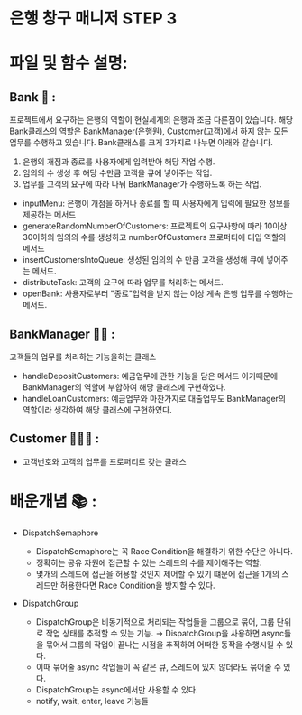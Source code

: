 # 은행 창구 매니저 STEP 3

# 파일 및 함수 설명:

## Bank 🏦 :
프로젝트에서 요구하는 은행의 역할이 현실세계의 은행과 조금 다른점이 있습니다.
해당 Bank클래스의 역할은 BankManager(은행원), Customer(고객)에서 하지 않는 모든 업무를 수행하고 있습니다. Bank클래스를 크게 3가지로 나누면 아래와 같습니다.
1. 은행의 개점과 종료를 사용자에게 입력받아 해당 작업 수행.
2. 임의의 수 생성 후 해당 수만큼 고객을 큐에 넣어주는 작업.
3. 업무를 고객의 요구에 따라 나눠 BankManager가 수행하도록 하는 작업.

- inputMenu: 은행이 개점을 하거나 종료를 할 때 사용자에게 입력에 필요한 정보를 제공하는 메서드
- generateRandomNumberOfCustomers: 프로젝트의 요구사항에 따라 10이상 30이하의 임의의 수를 생성하고 numberOfCustomers 프로퍼티에 대입 역할의 메서드
- insertCustomersIntoQueue: 생성된 임의의 수 만큼 고객을 생성해 큐에 넣어주는 메서드.
- distributeTask: 고객의 요구에 따라 업무를 처리하는 메서드.
- openBank: 사용자로부터 "종료"입력을 받지 않는 이상 계속 은행 업무를 수행하는 메서드.
 
## BankManager 👩‍💻 :
고객들의 업무를 처리하는 기능을하는 클래스

- handleDepositCustomers: 예금업무에 관한 기능을 담은 메서드 이기때문에 BankManager의 역할에 부합하여 해당 클래스에 구현하였다.
- handleLoanCustomers: 예금업무와 마찬가지로 대출업무도 BankManager의 역할이라 생각하여 해당 클래스에 구현하였다.

## Customer 🧑🏻‍💼 :
- 고객번호와 고객의 업무를 프로퍼티로 갖는 클래스

# 배운개념 📚 :
- DispatchSemaphore
    -  DispatchSemaphore는 꼭 Race Condition을 해결하기 위한 수단은 아니다.
    - 정확히는 공유 자원에 접근할 수 있는 스레드의 수를 제어해주는 역할.
    - 몇개의 스레드에 접근을 허용할 것인지 제어할 수 있기 떄문에 접근을 1개의 스레드만 허용한다면 Race Condition을 방지할 수 있다.

- DispatchGroup
    - DispatchGroup은 비동기적으로 처리되는 작업들을 그룹으로 묶어, 그룹 단위로 작업 상태를 추적할 수 있는 기능. → DispatchGroup을 사용하면 async들을 묶어서 그룹의 작업이 끝나는 시점을 추적하여 어떠한 동작을 수행시킬 수 있다.
    - 이때 묶어줄 async 작업들이 꼭 같은 큐, 스레드에 있지 않더라도 묶어줄 수 있다.
    - DispatchGroup는 async에서만 사용할 수 있다.
    - notify, wait, enter, leave 기능들
